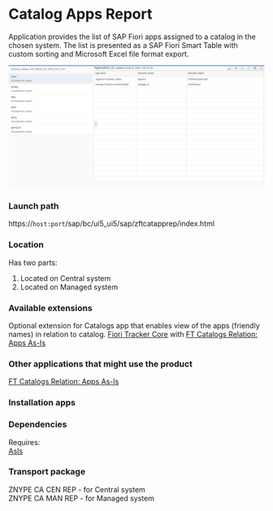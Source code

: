 # Catalog Apps Report

Application provides the list of SAP Fiori apps assigned to a catalog in the chosen system. The list is presented as a SAP Fiori Smart Table with custom sorting and Microsoft Excel file format export.

![](res/ca.png)


### Launch path
https://`host:port`/sap/bc/ui5_ui5/sap/zftcatapprep/index.html


### Location
Has two parts:
1. Located on Central system
2. Located on Managed system

### Available extensions
Optional extension for Catalogs app that enables view of the apps (friendly names) in relation to catalog.
[Fiori Tracker Core](ft-core.md) with [FT Catalogs Relation: Apps As-Is](/ft-cats-rel-apps-asis.md)

### Other applications that might use the product
[FT Catalogs Relation: Apps As-Is](/ft-cats-rel-apps-asis.md)

### Installation apps
<in preparation>

### Dependencies
Requires:  
[AsIs](asis.md)

### Transport package
ZNYPE CA CEN REP - for Central system<br>
ZNYPE CA MAN REP - for Managed system


